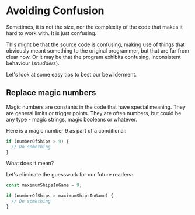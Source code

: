 # Avoiding Confusion

Sometimes, it is not the size, nor the complexity of the code that makes it hard to work with. It is just confusing.

This might be that the source code is confusing, making use of things that obviously meant something to the original programmer, but that are far from clear now. Or it may be that the program exhibits confusing, inconsistent behaviour (_shudders_).

Let's look at some easy tips to best our bewilderment.

## Replace magic numbers

Magic numbers are constants in the code that have special meaning. They are general limits or trigger points. They are often numbers, but could be any type - magic strings, magic booleans or whatever.

Here is a magic number 9 as part of a conditional:

```javascript
if (numberOfShips > 9) {
  // Do something
}
```

What does it mean?

Let's eliminate the guesswork for our future readers:

```javascript
const maximumShipsInGame = 9;

if (numberOfShips > maximumShipsInGame) {
  // Do something
}
```

